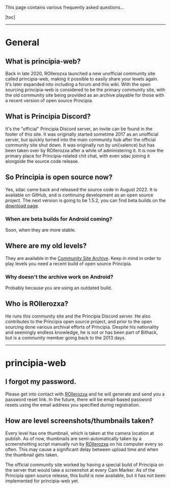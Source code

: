 This page contains various frequently asked questions...

[toc]

---

# General

## What is principia-web?
Back in late 2020, ROllerozxa launched a new unofficial community site called principia-web, making it possible to easily share your levels again. It's later expanded into including a forum and this wiki. With the open sourcing principia-web is considered to be the primary community site, with the old community site being provided as an archive playable for those with a recent version of open source Principia.

## What is Principia Discord?
It's the "official" Principia Discord server, an invite can be found in the footer of this site. It was originally started sometime 2017 as an unofficial server, but quickly turned into the main community hub after the official community site shut down. It was originally run by uni(valence) but has been taken over by ROllerozxa after a while of administering it. It is now the primary place for Principia-related chit chat, with even sdac joining it alongside the source code release.

## So Principia is open source now?
Yes, sdac came back and released the source code in August 2022. It is available on GitHub, and is continuing development as an open source project. The next version is going to be 1.5.2, you can find beta builds on the [download page](/download).

### When are beta builds for Android coming?
Soon, when they are more stable.

## Where are my old levels?
They are available in the [Community Site Archive](https://archive.principia-web.se). Keep in mind in order to play levels you need a recent build of open source Principia.

### Why doesn't the archive work on Android?
Probably because you are using an outdated build.

## Who is ROllerozxa?
He runs this community site and the Principia Discord server. He also contributes to the Principia open source project, and prior to the open sourcing done various archival efforts of Principia. Despite his nationality and seemingly endless knowledge, he is not or has been part of Bithack, but is a community member going back to the 2013 days.

---

# principia-web

## I forgot my password.
Please get into contact with [ROllerozxa](/user/1) and he will generate and send you a password reset link. In the future, there will be email-based password resets using the email address you specified during registration.

## How are level screenshots/thumbnails taken?
Every level has one thumbnail, which is taken at the camera location at publish. As of now, thumbnails are semi-automatically taken by a screenshotting script manually run by [ROllerozxa](/user/1) on his computer every so often. This may cause a significant delay between upload time and when the thumbnail gets taken.

The official community site worked by having a special build of Principia on the server that would take a screenshot at every Cam Marker. As of the Principia open source release, this build is now available, but it has not been implemented for principia-web yet.